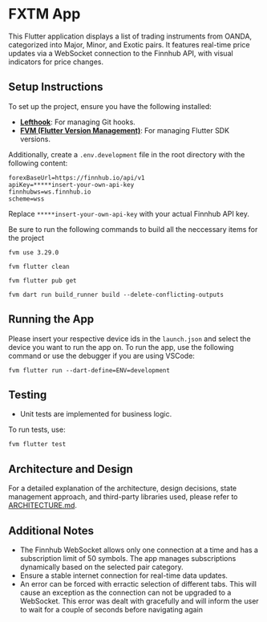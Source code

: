 # FXTM App

This Flutter application displays a list of trading instruments from OANDA, categorized into Major, Minor, and Exotic pairs. It features real-time price updates via a WebSocket connection to the Finnhub API, with visual indicators for price changes.

## Setup Instructions

To set up the project, ensure you have the following installed:

- **[Lefthook](https://github.com/evilmartians/lefthook)**: For managing Git hooks.
- **[FVM (Flutter Version Management)](https://fvm.app/)**: For managing Flutter SDK versions.

Additionally, create a `.env.development` file in the root directory with the following content:

```
forexBaseUrl=https://finnhub.io/api/v1
apiKey=*****insert-your-own-api-key
finnhubws=ws.finnhub.io
scheme=wss
```

Replace `*****insert-your-own-api-key` with your actual Finnhub API key.

Be sure to run the following commands to build all the neccessary items for the project

```
fvm use 3.29.0
```
```
fvm flutter clean
```
```
fvm flutter pub get
```
```
fvm dart run build_runner build --delete-conflicting-outputs
```


## Running the App

Please insert your respective device ids in the `launch.json` and select the device you want to run the app on. 
To run the app, use the following command or use the debugger if you are using VSCode:

```
fvm flutter run --dart-define=ENV=development
```

## Testing

- Unit tests are implemented for business logic.

To run tests, use:

```
fvm flutter test
```

## Architecture and Design

For a detailed explanation of the architecture, design decisions, state management approach, and third-party libraries used, please refer to [ARCHITECTURE.md](ARCHITECTURE.md).

## Additional Notes

- The Finnhub WebSocket allows only one connection at a time and has a subscription limit of 50 symbols. The app manages subscriptions dynamically based on the selected pair category.
- Ensure a stable internet connection for real-time data updates.
- An error can be forced with erractic selection of different tabs. This will cause an exception as the connection can not be upgraded to a WebSocket. This error was dealt with gracefully and will inform the user to wait for a couple of seconds before navigating again